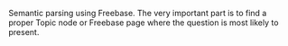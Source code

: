 Semantic parsing using Freebase. The very important part is to find a proper Topic node or Freebase page where the question is most likely to present.